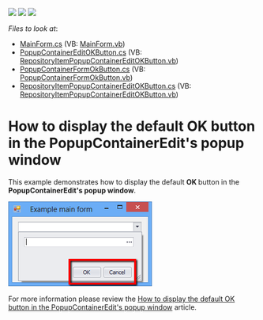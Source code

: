 <!-- default badges list -->
![](https://img.shields.io/endpoint?url=https://codecentral.devexpress.com/api/v1/VersionRange/128620676/13.1.4%2B)
[![](https://img.shields.io/badge/Open_in_DevExpress_Support_Center-FF7200?style=flat-square&logo=DevExpress&logoColor=white)](https://supportcenter.devexpress.com/ticket/details/E3666)
[![](https://img.shields.io/badge/📖_How_to_use_DevExpress_Examples-e9f6fc?style=flat-square)](https://docs.devexpress.com/GeneralInformation/403183)
<!-- default badges end -->
<!-- default file list -->
*Files to look at*:

* [MainForm.cs](./CS/MainForm.cs) (VB: [MainForm.vb](./VB/MainForm.vb))
* [PopupContainerEditOKButton.cs](./CS/PopupContainerEditOKButton.cs) (VB: [RepositoryItemPopupContainerEditOKButton.vb](./VB/RepositoryItemPopupContainerEditOKButton.vb))
* [PopupContainerFormOkButton.cs](./CS/PopupContainerFormOkButton.cs) (VB: [PopupContainerFormOkButton.vb](./VB/PopupContainerFormOkButton.vb))
* [RepositoryItemPopupContainerEditOKButton.cs](./CS/RepositoryItemPopupContainerEditOKButton.cs) (VB: [RepositoryItemPopupContainerEditOKButton.vb](./VB/RepositoryItemPopupContainerEditOKButton.vb))
<!-- default file list end -->
# How to display the default OK button in the PopupContainerEdit's popup window


<p>This example demonstrates how to display the default <strong>OK </strong>button in the <strong>PopupContainerEdit's popup window</strong>.</p>
<p><img src="https://raw.githubusercontent.com/DevExpress-Examples/how-to-display-the-default-ok-button-in-the-popupcontaineredits-popup-window-e3666/13.1.4+/media/62056426-487b-11e4-80ba-00155d624807.png"></p>
<p>For more information please review the <a href="https://www.devexpress.com/Support/Center/p/K18553">How to display the default OK button in the PopupContainerEdit's popup window</a> article.</p>

<br/>


